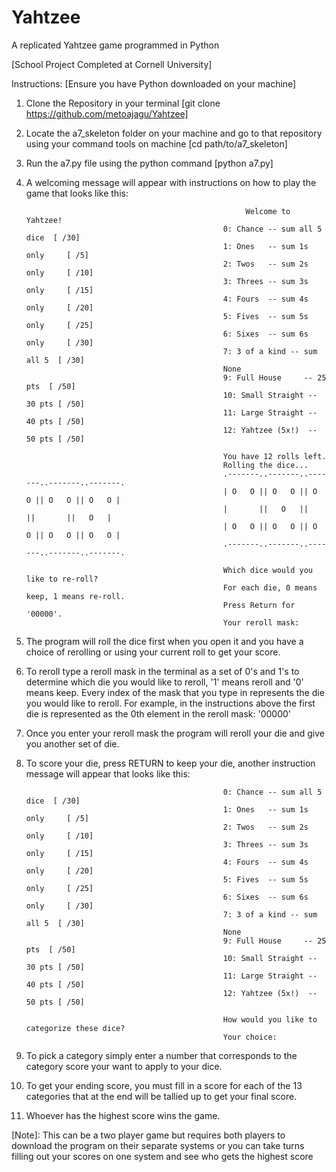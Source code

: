 # Yahtzee
A replicated Yahtzee game programmed in Python

[School Project Completed at Cornell University]

Instructions:
[Ensure you have Python downloaded on your machine]
1.  Clone the Repository in your terminal [git clone https://github.com/metoajagu/Yahtzee]
2.  Locate the a7_skeleton folder on your machine and go to that repository using your command tools on machine [cd path/to/a7_skeleton]
3.  Run the a7.py file using the python command [python a7.py]
4.  A welcoming message will appear with instructions on how to play the game that looks like this:

                                                         Welcome to Yahtzee!
                                                    0: Chance -- sum all 5 dice  [ /30]
                                                    1: Ones   -- sum 1s only     [ /5]
                                                    2: Twos   -- sum 2s only     [ /10]
                                                    3: Threes -- sum 3s only     [ /15]
                                                    4: Fours  -- sum 4s only     [ /20]
                                                    5: Fives  -- sum 5s only     [ /25]
                                                    6: Sixes  -- sum 6s only     [ /30]
                                                    7: 3 of a kind -- sum all 5  [ /30]
                                                    None
                                                    9: Full House     -- 25 pts  [ /50]
                                                    10: Small Straight -- 30 pts [ /50]
                                                    11: Large Straight -- 40 pts [ /50]
                                                    12: Yahtzee (5x!)  -- 50 pts [ /50]
                                                    
                                                    You have 12 rolls left.
                                                    Rolling the dice...
                                                    .-------..-------..-------..-------..-------.
                                                    | O   O || O   O || O   O || O   O || O   O |
                                                    |       ||   O   ||       ||       ||   O   |
                                                    | O   O || O   O || O   O || O   O || O   O |
                                                    .-------..-------..-------..-------..-------.

                                                    Which dice would you like to re-roll?
                                                    For each die, 0 means keep, 1 means re-roll.
                                                    Press Return for '00000'.
                                                    Your reroll mask: 
5.  The program will roll the dice first when you open it and you have a choice of rerolling or using your current roll to get your score.
6.  To reroll type a reroll mask in the terminal as a set of 0's and 1's to determine which die you would like to reroll, '1' means reroll and '0' means keep.
    Every index of the mask that you type in represents the die you would like to reroll. For example, in the instructions above the first die is represented as the 
    0th element in the reroll mask: '00000' 
7.  Once you enter your reroll mask the program will reroll your die and give you another set of die.
8.  To score your die, press RETURN to keep your die, another instruction message will appear that looks like this:
                                                    
                                                    0: Chance -- sum all 5 dice  [ /30]
                                                    1: Ones   -- sum 1s only     [ /5]
                                                    2: Twos   -- sum 2s only     [ /10]
                                                    3: Threes -- sum 3s only     [ /15]
                                                    4: Fours  -- sum 4s only     [ /20]
                                                    5: Fives  -- sum 5s only     [ /25]
                                                    6: Sixes  -- sum 6s only     [ /30]
                                                    7: 3 of a kind -- sum all 5  [ /30]
                                                    None
                                                    9: Full House     -- 25 pts  [ /50]
                                                    10: Small Straight -- 30 pts [ /50]
                                                    11: Large Straight -- 40 pts [ /50]
                                                    12: Yahtzee (5x!)  -- 50 pts [ /50]
                                                    
                                                    How would you like to categorize these dice?
                                                    Your choice: 
9.   To pick a category simply enter a number that corresponds to the category score your want to apply to your dice. 
10.  To get your ending score, you must fill in a score for each of the 13 categories that at the end will be tallied up to get your final score.
11.  Whoever has the highest score wins the game. 

[Note]: This can be a two player game but requires both players to download the program on their separate systems or you can take turns filling out your scores on one system
        and see who gets the highest score



